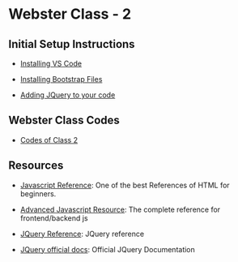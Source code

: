 # Webster Class - 2 
## Initial Setup Instructions

- [Installing VS Code](https://code.visualstudio.com/)

- [Installing Bootstrap Files](https://tinyurl.com/bootstrapWS2019)

- [Adding JQuery to your code](https://developers.google.com/speed/libraries/#jquery)


## Webster Class Codes

- [Codes of Class 2](https://github.com/CC-MNNIT/2019-20-Classes/tree/master/WebDev/2019_08_21_Webster-Class-2)


## Resources

- [Javascript Reference](https://www.w3schools.com/js/default.asp): One of the best References of HTML for beginners.

- [Advanced Javascript Resource](http://javascript.info): The complete reference for frontend/backend js

- [JQuery Reference](https://www.w3schools.com/jquery/default.asp): JQuery reference

- [JQuery official docs](https://api.jquery.com/): Official JQuery Documentation

